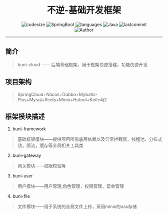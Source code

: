 <h1 align="center">不逆-基础开发框架</h1>
    <p align="center">
    	<img src ="https://img.shields.io/github/languages/code-size/wznanfang/buni-cloud" alt="codesize"/>
    	<img src="https://img.shields.io/badge/SpringBoot-3.3.0-brightgreen" alt="SpringBoot"/>
    	<img src="https://img.shields.io/github/languages/count/wznanfang/buni-cloud" alt="languages"/>
    	<img src="https://img.shields.io/badge/Java-17-skyblue" alt="Java"/>
    	<img src="https://img.shields.io/github/last-commit/wznanfang/buni-cloud" alt="lastcommit"/><br>
    	<img src="https://img.shields.io/badge/Author-wznanfang-orange" alt="Author"/>
    </p>
<hr>


## 简介
>buni-cloud —— 后端基础框架，用于框架快速搭建，功能快速开发
## 项目架构
> SpringCloud+Nacos+Dubbo+Mybatis-Plus+Mysql+Redis+Minio+Hutool+Knife4j2
## 框架模块描述
1. buni-framework
> 基础框架模块——提供项目所需底层依赖以及异常拦截器，线程池，分布式锁，限流，缓存等全局相关工具类
2. buni-gateway
> 网关模块——权限校验等
3. buni-user
> 用户模块——用户管理,角色管理，权限管理，菜单管理
4. buni-file
> 文件模块——用于系统的全局文件上传，采用minio的oss存储